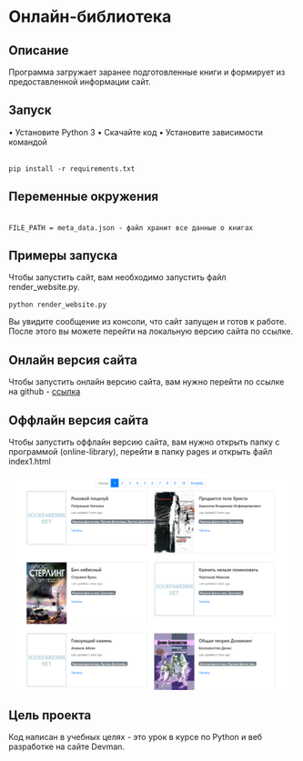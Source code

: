# Онлайн-библиотека 


## Описание

Программа загружает заранее подготовленные книги и формирует из предоставленной информации сайт.

## Запуск

• Установите Python 3
• Скачайте код
• Установите зависимости командой 

```

pip install -r requirements.txt

```

## Переменные окружения 

```

FILE_PATH = meta_data.json - файл хранит все данные о книгах

```

## Примеры запуска

Чтобы запустить сайт, вам необходимо запустить файл render_website.py.

```
python render_website.py

```

Вы увидите сообщение из консоли, что сайт запущен и готов к работе. После этого вы можете перейти на локальную версию сайта по ссылке.


## Онлайн версия сайта

Чтобы запустить онлайн версию сайта, вам нужно перейти по ссылке на github - [ссылка](https://gordeyamarskiy.github.io/online-library/pages/index1.html)


## Оффлайн версия сайта


Чтобы запустить оффлайн версию сайта, вам нужно открыть папку с программой (online-library), перейти в папку pages и открыть файл index1.html

![alt text](./media/img/image.png)

## Цель проекта

Код написан в учебных целях - это урок в курсе по Python и веб разработке на сайте Devman.